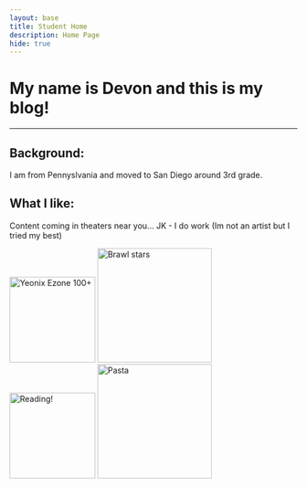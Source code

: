 ```yaml
---
layout: base
title: Student Home 
description: Home Page
hide: true
---
```


# My name is Devon and this is my blog!

---

## Background:

I am from Pennyslvania and moved to San Diego around 3rd grade.


## What I like:

Content coming in theaters near you... JK - I do work 
(Im not an artist but I tried my best)

<img src="https://i.imgur.com/e1aaU7I.png" alt="Yeonix Ezone 100+" width="150">
<img src="https://autodraw 11_24_2024.png" alt="Brawl stars" width="200">
<img src="https://i.imgur.com/HzI4zBx.png" alt="Reading!" width="150">
<img src="https://i.imgur.com/ws3MLoX.png" alt="Pasta" width="200">